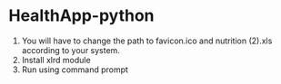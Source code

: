 # HealthApp-python
1. You will have to change the path to favicon.ico and nutrition (2).xls according to your system.
2. Install xlrd module
3. Run using command prompt 
